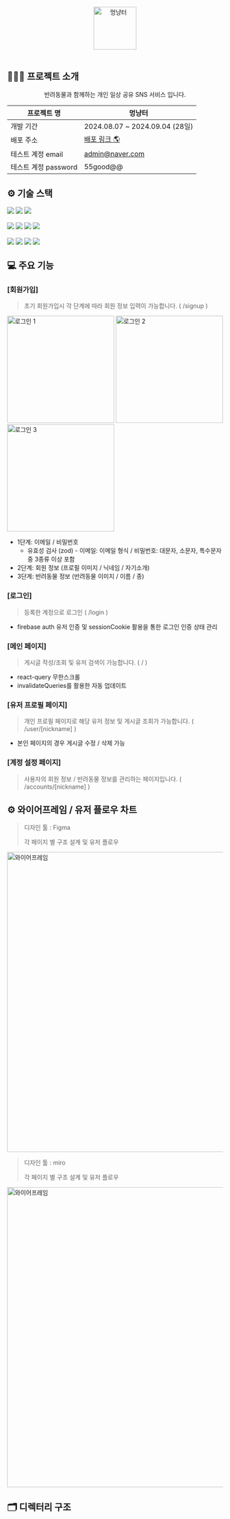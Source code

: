 <div align="center">
  <br />
  <img src="https://github.com/user-attachments/assets/bbd42328-9caf-4f01-b32f-732e89334ffb" alt="멍냥터"  height="100px" />
  <br />
  <br />
</div>


## 🧑🏻‍💻 프로젝트 소개

<div align="center"> 
<p>반려동물과 함께하는 개인 일상 공유 SNS 서비스 입니다.<p/>

| 프로젝트 명 | 멍냥터 |
| --- | --- |
| 개발 기간 | 2024.08.07 ~ 2024.09.04 (28일) |
| 배포 주소 |[배포 링크 🌎](https://hanghae99-project.vercel.app/) |
| 테스트 계정 email | admin@naver.com |
| 테스트 계정 password | 55good@@ |
</div>


## ⚙️ 기술 스택
<div>
  <img src="https://img.shields.io/badge/nextdotjs-000000?style=for-the-badge&logo=react&logoColor=white">
  <img src="https://img.shields.io/badge/typescript-3178C6?style=for-the-badge&logo=react&logoColor=white">
  <img src="https://img.shields.io/badge/firebase-DD2C00?style=for-the-badge&logo=react&logoColor=white">
  <br />
  <br />
  <img src="https://img.shields.io/badge/reactquery-FF4154?style=for-the-badge&logo=react&logoColor=white">
  <img src="https://img.shields.io/badge/reacthookform-EC5990?style=for-the-badge&logo=react&logoColor=white">
  <img src="https://img.shields.io/badge/zod-3E67B1?style=for-the-badge&logo=npm&logoColor=white">
   <img src="https://img.shields.io/badge/zustand-%2320232a.svg?style=for-the-badge&logo=react&logoColor=%2361DAFB"/>
  <br />
  <br />
  <img src="https://img.shields.io/badge/tailwindcss-06B6D4?style=for-the-badge&logo=sass&logoColor=white">
  <img src="https://img.shields.io/badge/shadcnui-000000?style=for-the-badge&logo=sass&logoColor=white">
  <img src="https://img.shields.io/badge/npm-CB3837?style=for-the-badge&logo=npm&logoColor=white">
  <img src="https://img.shields.io/badge/vercel-000000?style=for-the-badge&logo=npm&logoColor=white">
</div>


## 💻 주요 기능
### [회원가입]
> 초기 회원가입시 각 단계에 따라 회원 정보 입력이 가능합니다. ( /signup )

<div>
  <img src="https://github.com/user-attachments/assets/3ee6a971-f006-4fb2-99df-f66720b389a3" alt="로그인 1"  height="250px" />
  <img src="https://github.com/user-attachments/assets/742c52c2-6381-476f-ae03-515d6a118512" alt="로그인 2"  height="250px" />
  <img src="https://github.com/user-attachments/assets/a71195f3-73d4-4669-8724-8b1d0346fcc9" alt="로그인 3"  height="250px" />
<div/>
  
* 1단계: 이메일 / 비밀번호
  * 유효성 검사 (zod) - 이메일: 이메일 형식 / 비밀번호: 대문자, 소문자, 특수문자 중 3종류 이상 포함
* 2단계: 회원 정보 (프로필 이미지 / 닉네임 / 자기소개)
* 3단계: 반려동물 정보 (반려동물 이미지 / 이름 / 종)

### [로그인]
> 등록한 계정으로 로그인 ( /login )
- firebase auth 유저 인증 및 sessionCookie 활용을 통한 로그인 인증 상태 관리

### [메인 페이지]
> 게시글 작성/조회 및 유저 검색이 가능합니다. ( / )
- react-query 무한스크롤
- invalidateQueries를 활용한 자동 업데이트


### [유저 프로필 페이지]
> 개인 프로필 페이지로 해당 유저 정보 및 게시글 조회가 가능합니다. ( /user/[nickname] )
- 본인 페이지의 경우 게시글 수정 / 삭제 가능


### [계정 설정 페이지]
> 사용자의 회원 정보 / 반려동물 정보를 관리하는 페이지입니다. ( /accounts/[nickname] )



## ⚙️ 와이어프레임 / 유저 플로우 차트
> 디자인 툴 : Figma
> 
> 각 페이지 별 구조 설계 및 유저 플로우

<img src="https://github.com/user-attachments/assets/3c3ec36b-1844-42a2-9cdf-6ca0f72e97d9" alt="와이어프레임" style="width: 700px" />

> 디자인 툴 : miro
> 
> 각 페이지 별 구조 설계 및 유저 플로우
<img src="https://github.com/user-attachments/assets/0d94bbb2-4ca3-49b7-a34e-f18379561d42" alt="와이어프레임" style="width: 700px" />




## 🗂️ 디렉터리 구조








